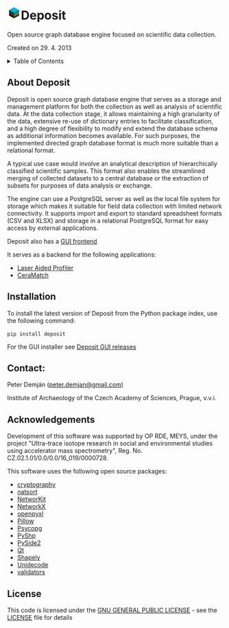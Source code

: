 # <img src="dep_cube.svg" width="32">Deposit
Open source graph database engine focused on scientific data collection.

Created on 29. 4. 2013

<details>
<summary>Table of Contents</summary>

1. [About Deposit](#about)
2. [Installation](#installation)
3. [Contact](#contact)
4. [Acknowledgements](#acknowledgements)
5. [License](#license)

</details>

## About Deposit <a name="about"></a>
Deposit is open source graph database engine that serves as a storage and management platform for both the collection as well as analysis of scientific data. At the data collection stage, it allows maintaining a high granularity of the data, extensive re-use of dictionary entries to facilitate classification, and a high degree of flexibility to modify end extend the database schema as additional information becomes available. For such purposes, the implemented directed graph database format is much more suitable than a relational format.

A typical use case would involve an analytical description of hierarchically classified scientific samples. This format also enables the streamlined merging of collected datasets to a central database or the extraction of subsets for purposes of data analysis or exchange. 

The engine can use a PostgreSQL server as well as the local file system for storage which makes it suitable for field data collection with limited network connectivity. It supports import and export to standard spreadsheet formats (CSV and XLSX) and storage in a relational PostgreSQL format for easy access by external applications.

Deposit also has a [GUI frontend](https://github.com/demjanp/deposit_gui)

It serves as a backend for the following applications:
* [Laser Aided Profiler](https://www.laseraidedprofiler.com/)
* [CeraMatch](https://github.com/demjanp/CeraMatch)


## Installation <a name="installation"></a>

To install the latest version of Deposit from the Python package index, use the following command:
```
pip install deposit
```

For the GUI installer see [Deposit GUI releases](https://github.com/demjanp/deposit_gui/releases/latest)

## Contact: <a name="contact"></a>
Peter Demján (peter.demjan@gmail.com)

Institute of Archaeology of the Czech Academy of Sciences, Prague, v.v.i.

## Acknowledgements <a name="acknowledgements"></a>

Development of this software was supported by OP RDE, MEYS, under the project "Ultra-trace isotope research in social and environmental studies using accelerator mass spectrometry", Reg. No. CZ.02.1.01/0.0/0.0/16_019/0000728.

This software uses the following open source packages:
* [cryptography](https://github.com/pyca/cryptography)
* [natsort](https://github.com/SethMMorton/natsort)
* [NetworKit](https://networkit.github.io/)
* [NetworkX](https://networkx.org/)
* [openpyxl](https://openpyxl.readthedocs.io/)
* [Pillow](https://python-pillow.org/)
* [Psycopg](https://psycopg.org/)
* [PyShp](https://github.com/GeospatialPython/pyshp)
* [PySide2](https://www.pyside.org/)
* [Qt](https://www.qt.io)
* [Shapely](https://github.com/shapely/shapely)
* [Unidecode](https://github.com/avian2/unidecode)
* [validators](https://github.com/kvesteri/validators)

## License <a name="license"></a>

This code is licensed under the [GNU GENERAL PUBLIC LICENSE](https://www.gnu.org/licenses/gpl-3.0.en.html) - see the [LICENSE](LICENSE) file for details
